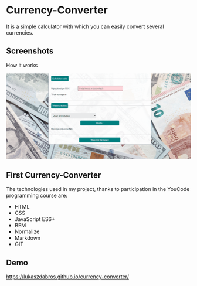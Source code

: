 # Currency-Converter
It is a simple calculator with which you can easily convert several currencies.

## Screenshots
How it works

![demo](video/currency-vid.gif)

## First Currency-Converter
The technologies used in my project, thanks to participation in the YouCode programming course are: 
- HTML
- CSS
- JavaScript ES6+
- BEM 
- Normalize
- Markdown
- GIT

## Demo
https://lukaszdabros.github.io/currency-converter/
